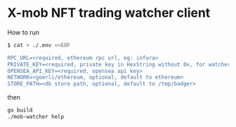 # X-mob NFT trading watcher client

How to run

```sh
$ cat > ./.env <<EOF

RPC_URL=<required, ethereum rpc url, eg: infura>
PRIVATE_KEY=<required, private key in HexString without 0x, for watcher account to send tx>
OPENSEA_API_KEY=<required, opensea api key>
NETWORK=<goerli/ethereum, optional, default to ethereum>
STORE_PATH=<db store path, optional, default to /tmp/badger>

```

then

```sh
go build
./mob-watcher help
```
